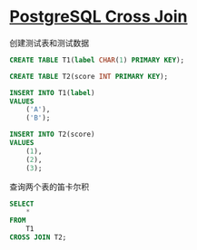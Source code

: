 # [PostgreSQL Cross Join](http://www.postgresqltutorial.com/postgresql-cross-join/)

创建测试表和测试数据

```sql
CREATE TABLE T1(label CHAR(1) PRIMARY KEY);

CREATE TABLE T2(score INT PRIMARY KEY);

INSERT INTO T1(label)
VALUES
    ('A'),
    ('B');

INSERT INTO T2(score)
VALUES
    (1),
    (2),
    (3);
```

查询两个表的笛卡尔积

```sql
SELECT
    *
FROM
    T1
CROSS JOIN T2;
```